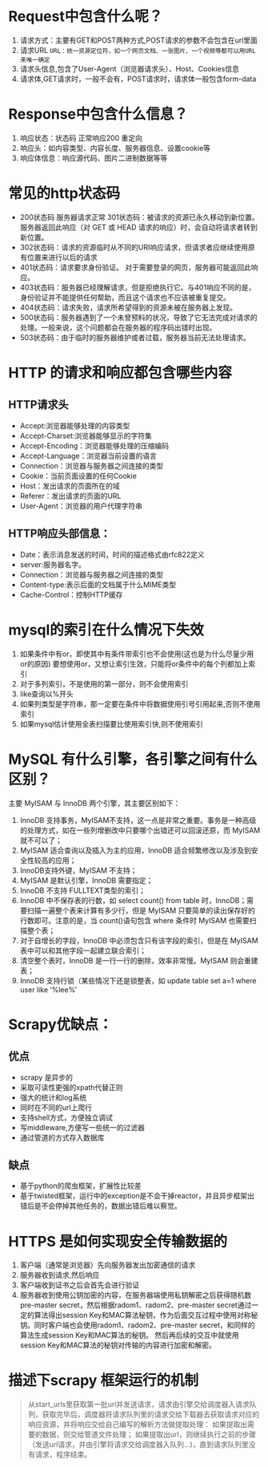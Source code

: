 # Request中包含什么呢？
1. 请求方式：主要有GET和POST两种方式,POST请求的参数不会包含在url里面 
2. 请求URL `URL：统一资源定位符，如一个网页文档、一张图片、一个视频等都可以用URL来唯一确定`
3. 请求头信息,包含了User-Agent（浏览器请求头）、Host、Cookies信息
4. 请求体,GET请求时，一般不会有，POST请求时，请求体一般包含form-data

# Response中包含什么信息？
1. 响应状态：状态码 正常响应200 重定向
2. 响应头：如内容类型、内容长度、服务器信息、设置cookie等
3. 响应体信息：响应源代码、图片二进制数据等等

# 常见的http状态码
- 200状态码 服务器请求正常 301状态码：被请求的资源已永久移动到新位置。服务器返回此响应（对 GET 或 HEAD 请求的响应）时，会自动将请求者转到新位置。 
- 302状态码：请求的资源临时从不同的URI响应请求，但请求者应继续使用原有位置来进行以后的请求
- 401状态码：请求要求身份验证。 对于需要登录的网页，服务器可能返回此响应。
- 403状态码：服务器已经理解请求，但是拒绝执行它。与401响应不同的是，身份验证并不能提供任何帮助，而且这个请求也不应该被重复提交。
- 404状态码：请求失败，请求所希望得到的资源未被在服务器上发现。
- 500状态码：服务器遇到了一个未曾预料的状况，导致了它无法完成对请求的处理。一般来说，这个问题都会在服务器的程序码出错时出现。
- 503状态码：由于临时的服务器维护或者过载，服务器当前无法处理请求。

# HTTP 的请求和响应都包含哪些内容
## HTTP请求头 
- Accept:浏览器能够处理的内容类型 
- Accept-Charset:浏览器能够显示的字符集
- Accept-Encoding：浏览器能够处理的压缩编码 
- Accept-Language：浏览器当前设置的语言
- Connection：浏览器与服务器之间连接的类型 
- Cookie：当前页面设置的任何Cookie 
- Host：发出请求的页面所在的域
- Referer：发出请求的页面的URL 
- User-Agent：浏览器的用户代理字符串 
## HTTP响应头部信息：
- Date：表示消息发送的时间，时间的描述格式由rfc822定义 
- server:服务器名字。
- Connection：浏览器与服务器之间连接的类型 
- Content-type:表示后面的文档属于什么MIME类型
- Cache-Control：控制HTTP缓存

# mysql的索引在什么情况下失效
1. 如果条件中有or，即使其中有条件带索引也不会使用(这也是为什么尽量少用or的原因) 要想使用or，又想让索引生效，只能将or条件中的每个列都加上索引
2. 对于多列索引，不是使用的第一部分，则不会使用索引
3. like查询以%开头
4. 如果列类型是字符串，那一定要在条件中将数据使用引号引用起来,否则不使用索引
5. 如果mysql估计使用全表扫描要比使用索引快,则不使用索引

# MySQL 有什么引擎，各引擎之间有什么区别？
主要 MyISAM 与 InnoDB 两个引擎，其主要区别如下：

1. InnoDB 支持事务，MyISAM不支持，这一点是非常之重要。事务是一种高级的处理方式，如在一些列增删改中只要哪个出错还可以回滚还原，而 MyISAM就不可以了；
2. MyISAM 适合查询以及插入为主的应用，InnoDB 适合频繁修改以及涉及到安全性较高的应用； 
3. InnoDB支持外键，MyISAM 不支持； 
4. MyISAM 是默认引擎，InnoDB 需要指定； 
5. InnoDB 不支持 FULLTEXT类型的索引； 
6. InnoDB 中不保存表的行数，如 select count() from table 时，InnoDB；需要扫描一遍整个表来计算有多少行，但是 MyISAM 只要简单的读出保存好的行数即可。注意的是，当 count()语句包含 where 条件时 MyISAM 也需要扫描整个表； 
7. 对于自增长的字段，InnoDB 中必须包含只有该字段的索引，但是在 MyISAM表中可以和其他字段一起建立联合索引； 
8. 清空整个表时，InnoDB 是一行一行的删除，效率非常慢。MyISAM 则会重建表；
9. InnoDB 支持行锁（某些情况下还是锁整表，如 update table set a=1 where user like ‘%lee%’

# Scrapy优缺点：
## 优点
- scrapy 是异步的
- 采取可读性更强的xpath代替正则
- 强大的统计和log系统
- 同时在不同的url上爬行
- 支持shell方式，方便独立调试
- 写middleware,方便写一些统一的过滤器
- 通过管道的方式存入数据库
## 缺点
- 基于python的爬虫框架，扩展性比较差
- 基于twisted框架，运行中的exception是不会干掉reactor，并且异步框架出错后是不会停掉其他任务的，数据出错后难以察觉。

# HTTPS 是如何实现安全传输数据的
1. 客户端（通常是浏览器）先向服务器发出加密通信的请求
2. 服务器收到请求,然后响应
3. 客户端收到证书之后会首先会进行验证
4. 服务器收到使用公钥加密的内容，在服务器端使用私钥解密之后获得随机数pre-master secret，然后根据radom1、radom2、pre-master secret通过一定的算法得出session Key和MAC算法秘钥，作为后面交互过程中使用对称秘钥。同时客户端也会使用radom1、radom2、pre-master secret，和同样的算法生成session Key和MAC算法的秘钥。
然后再后续的交互中就使用session Key和MAC算法的秘钥对传输的内容进行加密和解密。

# 描述下scrapy 框架运行的机制
> 从start_urls里获取第一批url并发送请求，请求由引擎交给调度器入请求队列，获取完毕后，调度器将请求队列里的请求交给下载器去获取请求对应的响应资源，并将响应交给自己编写的解析方法做提取处理：
> 如果提取出需要的数据，则交给管道文件处理；
> 如果提取出url，则继续执行之前的步骤（发送url请求，并由引擎将请求交给调度器入队列…)，直到请求队列里没有请求，程序结束。
